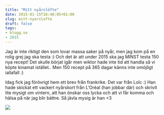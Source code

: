 ```yaml
---
title: "Mitt nyårslöfte"
date: 2015-01-15T16:40:05+01:00
slug: mitt-nyarslofte
draft: false
tags:
- blogg.se
- 2015
---
```

Jag är inte riktigt den som lovar massa saker på nyår, men jag kom på en rolig grej jag ska testa :) Och det är att under 2015 ska jag MINST testa 150 nya recept! Det skulle börjat igår men wiktor hade inte tid att handla så vi köpte kinamat istället.. Men 150 recept på 365 dagar känns inte omöjligt iallafall :)

Idag fick jag förövrigt hem ett brev från frankrike. Det var från Loïc :) Han hade skickat ett vackert nyårskort från L'Oréal (han jobbar där) och skrivit lite mysigt om vintern, att han önskar oss lycka och att vi får komma och hälsa på när jag blir bättre. Så jävla mysig är han <3  
  

![](/assets/images/blogg.se/20150115_163738_54b7df24ddf2b33ca0b2981e.jpg)
